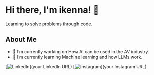 # Hi there, I'm ikenna! 👋

Learning to solve problems through code.

## About Me

- 🔭 I’m currently working on How AI can be used in the AV industry.
- 🌱 I’m currently learning Machine learning and how LLMs work.

[![LinkedIn](https://www.linkedin.com/in/ikenaa/)](your LinkedIn URL)
[![Instagram]([https://img.shields.io/badge/Instagram-YourInstagramHandle-pink](https://www.instagram.com/ikenaa/))](your Instagram URL)
